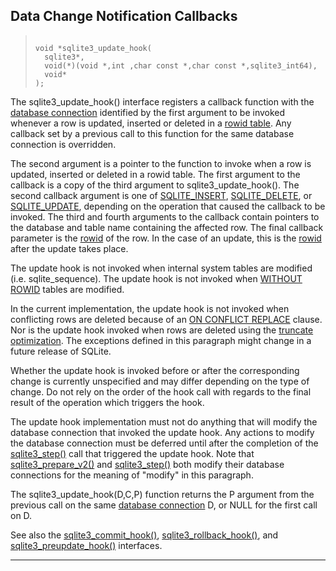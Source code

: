 ## Data Change Notification Callbacks




> ```
> 
> void *sqlite3_update_hook(
>   sqlite3*,
>   void(*)(void *,int ,char const *,char const *,sqlite3_int64),
>   void*
> );
> 
> ```



The sqlite3\_update\_hook() interface registers a callback function
with the [database connection](#sqlite3) identified by the first argument
to be invoked whenever a row is updated, inserted or deleted in
a [rowid table](rowidtable.html).
Any callback set by a previous call to this function
for the same database connection is overridden.


The second argument is a pointer to the function to invoke when a
row is updated, inserted or deleted in a rowid table.
The first argument to the callback is a copy of the third argument
to sqlite3\_update\_hook().
The second callback argument is one of [SQLITE\_INSERT](#SQLITE_ALTER_TABLE), [SQLITE\_DELETE](#SQLITE_ALTER_TABLE),
or [SQLITE\_UPDATE](#SQLITE_ALTER_TABLE), depending on the operation that caused the callback
to be invoked.
The third and fourth arguments to the callback contain pointers to the
database and table name containing the affected row.
The final callback parameter is the [rowid](lang_createtable.html#rowid) of the row.
In the case of an update, this is the [rowid](lang_createtable.html#rowid) after the update takes place.


The update hook is not invoked when internal system tables are
modified (i.e. sqlite\_sequence).
The update hook is not invoked when [WITHOUT ROWID](withoutrowid.html) tables are modified.


In the current implementation, the update hook
is not invoked when conflicting rows are deleted because of an
[ON CONFLICT REPLACE](lang_conflict.html) clause. Nor is the update hook
invoked when rows are deleted using the [truncate optimization](lang_delete.html#truncateopt).
The exceptions defined in this paragraph might change in a future
release of SQLite.


Whether the update hook is invoked before or after the
corresponding change is currently unspecified and may differ
depending on the type of change. Do not rely on the order of the
hook call with regards to the final result of the operation which
triggers the hook.


The update hook implementation must not do anything that will modify
the database connection that invoked the update hook. Any actions
to modify the database connection must be deferred until after the
completion of the [sqlite3\_step()](#sqlite3_step) call that triggered the update hook.
Note that [sqlite3\_prepare\_v2()](#sqlite3_prepare) and [sqlite3\_step()](#sqlite3_step) both modify their
database connections for the meaning of "modify" in this paragraph.


The sqlite3\_update\_hook(D,C,P) function
returns the P argument from the previous call
on the same [database connection](#sqlite3) D, or NULL for
the first call on D.


See also the [sqlite3\_commit\_hook()](#sqlite3_commit_hook), [sqlite3\_rollback\_hook()](#sqlite3_commit_hook),
and [sqlite3\_preupdate\_hook()](#sqlite3_preupdate_blobwrite) interfaces.




---


